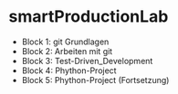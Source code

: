 # smartProductionLab

* Block 1: git Grundlagen
* Block 2: Arbeiten mit git 
* Block 3: Test-Driven_Development
* Block 4: Phython-Project
* Block 5: Phython-Project (Fortsetzung)
